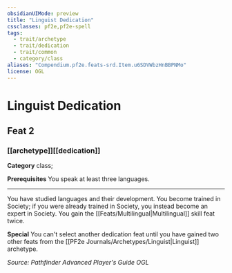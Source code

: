 ```yaml
---
obsidianUIMode: preview
title: "Linguist Dedication"
cssclasses: pf2e,pf2e-spell
tags:
  - trait/archetype
  - trait/dedication
  - trait/common
  - category/class
aliases: "Compendium.pf2e.feats-srd.Item.u6SDVWbzHnBBPNMo"
license: OGL
---
```

# Linguist Dedication
## Feat 2
### [[archetype]][[dedication]]

**Category** class; 



**Prerequisites** You speak at least three languages.
* * *
You have studied languages and their development. You become trained in Society; if you were already trained in Society, you instead become an expert in Society. You gain the [[Feats/Multilingual|Multilingual]] skill feat twice.

**Special** You can't select another dedication feat until you have gained two other feats from the [[PF2e Journals/Archetypes/Linguist|Linguist]] archetype.

*Source: Pathfinder Advanced Player's Guide*
*OGL*
